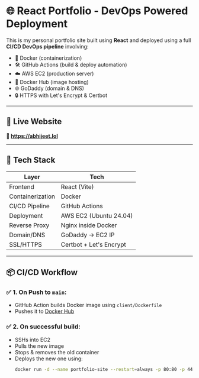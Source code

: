 # 🌐 React Portfolio - DevOps Powered Deployment

This is my personal portfolio site built using **React** and deployed using a full **CI/CD DevOps pipeline** involving:

- 🐳 Docker (containerization)
- 🛠️ GitHub Actions (build & deploy automation)
- ☁️ AWS EC2 (production server)
- 🔁 Docker Hub (image hosting)
- 🌐 GoDaddy (domain & DNS)
- 🔒 HTTPS with Let's Encrypt & Certbot

---

## 🚀 Live Website

**🔗 https://abhijeet.lol**

---

## 🧱 Tech Stack

| Layer            | Tech                             |
|------------------|----------------------------------|
| Frontend         | React (Vite)                     |
| Containerization | Docker                           |
| CI/CD Pipeline   | GitHub Actions                   |
| Deployment       | AWS EC2 (Ubuntu 24.04)           |
| Reverse Proxy    | Nginx inside Docker              |
| Domain/DNS       | GoDaddy → EC2 IP                 |
| SSL/HTTPS        | Certbot + Let's Encrypt          |

---

## 📦 CI/CD Workflow

### ✅ 1. On Push to `main`:
- GitHub Action builds Docker image using `client/Dockerfile`
- Pushes it to [Docker Hub](https://hub.docker.com/u/abhijeet55)

### ✅ 2. On successful build:
- SSHs into EC2
- Pulls the new image
- Stops & removes the old container
- Deploys the new one using:
  ```bash
  docker run -d --name portfolio-site --restart=always -p 80:80 -p 443:443 ...



